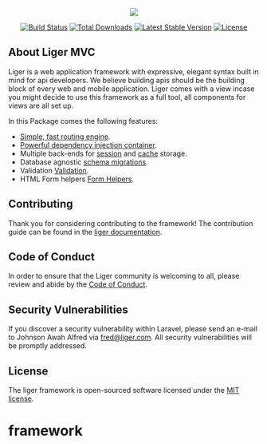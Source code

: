 
<p align="center"><a href="https://liger.firebaseapp.com" target="_blank"><img src="https://res.cloudinary.com/ogwugo-people/image/upload/v1557723673/g4565.png"></a></p>


<p align="center">
<a href="https://travis-ci.org/liger/framework"><img src="https://travis-ci.org/liger/framework.svg" alt="Build Status"></a>
<a href="https://packagist.org/packages/liger/framework"><img src="https://poser.pugx.org/liger/framework/d/total.svg" alt="Total Downloads"></a>
<a href="https://packagist.org/packages/liger/framework"><img src="https://poser.pugx.org/liger/framework/v/stable.svg" alt="Latest Stable Version"></a>
<a href="https://packagist.org/packages/liger/framework"><img src="https://poser.pugx.org/liger/framework/license.svg" alt="License"></a>
</p>


## About Liger MVC

Liger is a web application framework with expressive, elegant syntax built in mind for api developers. We believe building apis should be the building block of every web and mobile application. Liger comes with a view incase you might decide to use this framework as a full tool, all components for views are all set up.

In this Package comes the following features:

- [Simple, fast routing engine](https://liger.com/docs/routing).
- [Powerful dependency injection container](https://liger.com/docs/container).
- Multiple back-ends for [session](https://liger.com/docs/session) and [cache](https://liger.com/docs/cache) storage.
- Database agnostic [schema migrations](https://liger.com/docs/migrations).
- Validation [Validation](https://liger.com/docs/validations).
- HTML Form helpers [Form Helpers](https://liger.com/docs/formhelpers).

## Contributing

Thank you for considering contributing to the framework! The contribution guide can be found in the [liger documentation](https://liger.com/docs/contributions).

## Code of Conduct

In order to ensure that the Liger community is welcoming to all, please review and abide by the [Code of Conduct](CODE_OF_CONDUCT.md).

## Security Vulnerabilities

If you discover a security vulnerability within Laravel, please send an e-mail to Johnson Awah Alfred via [fred@liger.com](mailto:fred@liger.com). All security vulnerabilities will be promptly addressed.

## License

The liger framework is open-sourced software licensed under the [MIT license](https://opensource.org/licenses/MIT).
# framework
